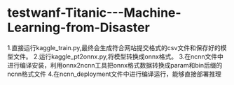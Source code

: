 # testwanf-Titanic---Machine-Learning-from-Disaster
1.直接运行kaggle_train.py,最终会生成符合网站提交格式的csv文件和保存好的模型文件。
2.运行kaggle_pt2onnx.py,将模型转换成onnx格式。
3.在ncnn文件中进行编译安装，利用onnx2ncnn工具把onnx格式数据转换成param和bin后缀的ncnn格式文件
4.在ncnn_deployment文件中进行编译运行，能够直接部署推理
